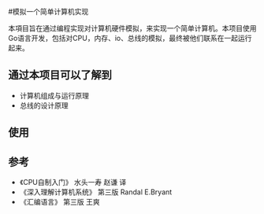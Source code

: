 #模拟一个简单计算机实现

本項目旨在通过编程实现对计算机硬件模拟，来实现一个简单计算机。本项目使用Go语言开发，包括对CPU，内存、io、总线的模拟，最终被他们联系在一起运行起来。

## 通过本项目可以了解到
- 计算机组成与运行原理
- 总线的设计原理

## 使用


## 参考
- 《CPU自制入门》 水头一寿 赵谦 译
- 《深入理解计算机系统》 第三版 Randal E.Bryant
- 《汇编语言》 第三版 王爽
 